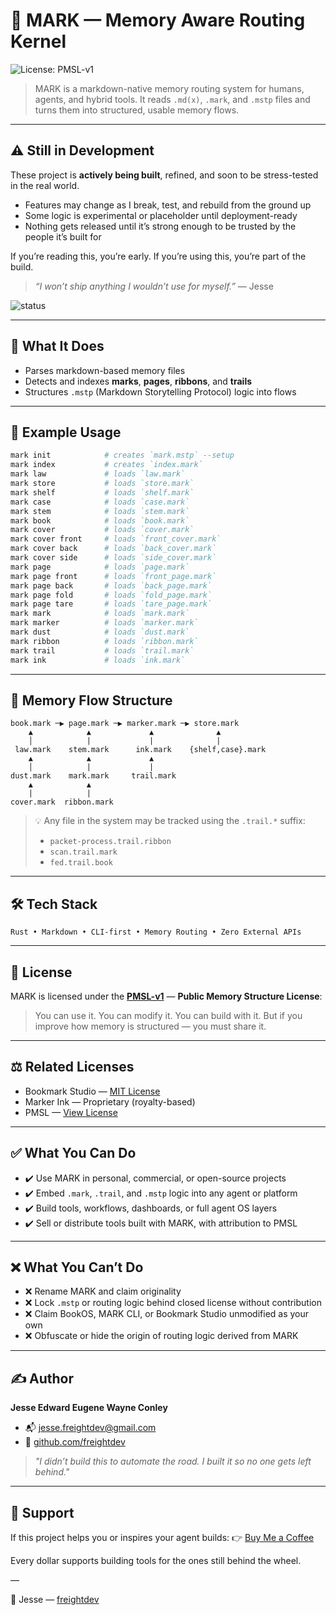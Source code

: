 # 🧠 MARK — Memory Aware Routing Kernel

![License: PMSL-v1](https://img.shields.io/badge/license-PMSL--v1-brightgreen?style=flat-square)

> MARK is a markdown-native memory routing system for humans, agents, and hybrid tools.
> It reads `.md(x)`, `.mark`, and `.mstp` files and turns them into structured, usable memory flows.

---

## ⚠️ Still in Development

These project is **actively being built**, refined, and soon to be stress-tested in the real world.

* Features may change as I break, test, and rebuild from the ground up
* Some logic is experimental or placeholder until deployment-ready
* Nothing gets released until it’s strong enough to be trusted by the people it’s built for

If you’re reading this, you’re early.
If you’re using this, you’re part of the build.

> *“I won’t ship anything I wouldn’t use for myself.”* — Jesse

![status](https://img.shields.io/badge/status-in%20development-orange?style=flat-square)

---

## 📆 What It Does

* Parses markdown-based memory files
* Detects and indexes **marks**, **pages**, **ribbons**, and **trails**
* Structures `.mstp` (Markdown Storytelling Protocol) logic into flows

---

## 🤪 Example Usage

```bash
mark init            # creates `mark.mstp` --setup
mark index           # creates `index.mark`
mark law             # loads `law.mark`
mark store           # loads `store.mark`
mark shelf           # loads `shelf.mark`
mark case            # loads `case.mark`
mark stem            # loads `stem.mark`
mark book            # loads `book.mark`
mark cover           # loads `cover.mark`
mark cover front     # loads `front_cover.mark`
mark cover back      # loads `back_cover.mark`
mark cover side      # loads `side_cover.mark`
mark page            # loads `page.mark`
mark page front      # loads `front_page.mark`
mark page back       # loads `back_page.mark`
mark page fold       # loads `fold_page.mark`
mark page tare       # loads `tare_page.mark`
mark mark            # loads `mark.mark`
mark marker          # loads `marker.mark`
mark dust            # loads `dust.mark`
mark ribbon          # loads `ribbon.mark`
mark trail           # loads `trail.mark`
mark ink             # loads `ink.mark`
```

---

## 🪩 Memory Flow Structure

```text
book.mark ─▶ page.mark ─▶ marker.mark ─▶ store.mark
    ▲            ▲             ▲              ▲
    │            |             |              |
 law.mark    stem.mark      ink.mark    {shelf,case}.mark
    ▲            ▲             ▲
    │            |             |
dust.mark    mark.mark     trail.mark
    ▲            ▲
    |            |
cover.mark  ribbon.mark
```

> 💡 Any file in the system may be tracked using the `.trail.*` suffix:
>
> * `packet-process.trail.ribbon`
> * `scan.trail.mark`
> * `fed.trail.book`

---

## 🛠️ Tech Stack

```
Rust • Markdown • CLI-first • Memory Routing • Zero External APIs
```

---

## 📜 License

MARK is licensed under the [**PMSL-v1**](https://github.com/freightdev/PMSL) — **Public Memory Structure License**:

> You can use it. You can modify it. You can build with it.
> But if you improve how memory is structured — you must share it.

---

## ⚖️ Related Licenses

* Bookmark Studio — [MIT License](https://opensource.org/licenses/MIT)
* Marker Ink — Proprietary (royalty-based)
* PMSL — [View License](https://github.com/freightdev/PMSL)

---

## ✅ What You Can Do

* ✔️ Use MARK in personal, commercial, or open-source projects
* ✔️ Embed `.mark`, `.trail`, and `.mstp` logic into any agent or platform
* ✔️ Build tools, workflows, dashboards, or full agent OS layers
* ✔️ Sell or distribute tools built with MARK, with attribution to PMSL

---

## ❌ What You Can’t Do

* ❌ Rename MARK and claim originality
* ❌ Lock `.mstp` or routing logic behind closed license without contribution
* ❌ Claim BookOS, MARK CLI, or Bookmark Studio unmodified as your own
* ❌ Obfuscate or hide the origin of routing logic derived from MARK

---

## ✍️ Author

**Jesse Edward Eugene Wayne Conley**

* 📬 [jesse.freightdev@gmail.com](mailto:jesse.freightdev@gmail.com)
* 🔗 [github.com/freightdev](https://github.com/freightdev)

> *"I didn’t build this to automate the road. I built it so no one gets left behind."*

---

## 💛 Support

If this project helps you or inspires your agent builds:
👉 [Buy Me a Coffee](https://coff.ee/freightdev)

Every dollar supports building tools for the ones still behind the wheel.

—

🧠 Jesse — [freightdev](https://github.com/freightdev)
